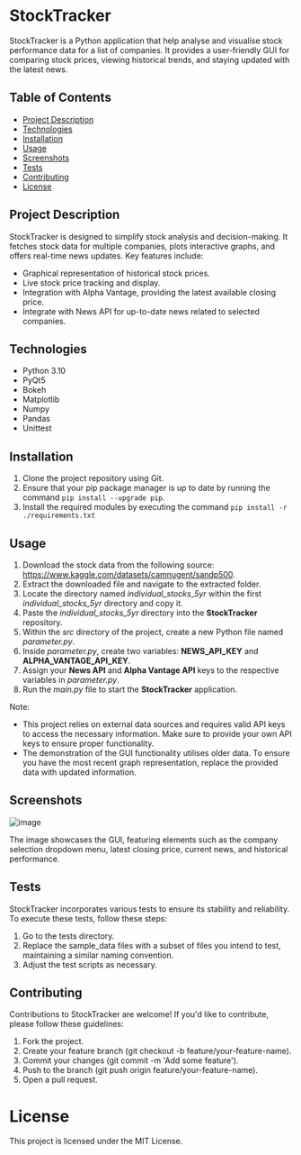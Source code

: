 # **StockTracker**

StockTracker is a Python application that help analyse and visualise stock performance data for a list of companies. It provides a user-friendly GUI for comparing stock prices, viewing historical trends, and staying updated with the latest news.

## Table of Contents

- [Project Description](#project-description)
- [Technologies](#technologies)
- [Installation](#installation)
- [Usage](#usage)
- [Screenshots](#screenshots)
- [Tests](#tests)
- [Contributing](#contributing)
- [License](#license)

## Project Description

StockTracker is designed to simplify stock analysis and decision-making. It fetches stock data for multiple companies, plots interactive graphs, and offers real-time news updates. Key features include:

- Graphical representation of historical stock prices.
- Live stock price tracking and display.
- Integration with Alpha Vantage, providing the latest available closing price.
- Integrate with News API for up-to-date news related to selected companies.

## Technologies

- Python 3.10
- PyQt5
- Bokeh
- Matplotlib
- Numpy
- Pandas
- Unittest

## **Installation**

1. Clone the project repository using Git.
2. Ensure that your pip package manager is up to date by running the command 
```pip install --upgrade pip```.
3. Install the required modules by executing the command 
```pip install -r ./requirements.txt```

## **Usage**

1. Download the stock data from the following source: https://www.kaggle.com/datasets/camnugent/sandp500.
2. Extract the downloaded file and navigate to the extracted folder.
3. Locate the directory named _individual_stocks_5yr_ within the first _individual_stocks_5yr_ directory and copy it.
4. Paste the _individual_stocks_5yr_ directory into the __StockTracker__ repository.
5. Within the _src_ directory of the project, create a new Python file named _parameter.py_.
6. Inside _parameter.py_, create two variables: __NEWS_API_KEY__ and __ALPHA_VANTAGE_API_KEY__.
7. Assign your __News API__ and __Alpha Vantage API__ keys to the respective variables in _parameter.py_.
8. Run the _main.py_ file to start the __StockTracker__ application.
    
Note: 
- This project relies on external data sources and requires valid API keys to access the necessary information. Make sure to provide your own API keys to ensure proper functionality.
- The demonstration of the GUI functionality utilises older data. To ensure you have the most recent graph representation, replace the provided data with updated information.

## **Screenshots**

![image](https://github.com/wleong1/StockTracker/assets/122815453/bd739475-5fe7-4342-99ef-a28674e004f9)

The image showcases the GUI, featuring elements such as the company selection dropdown menu, latest closing price, current news, and historical performance.

## **Tests**

StockTracker incorporates various tests to ensure its stability and reliability. To execute these tests, follow these steps:

1. Go to the tests directory.
2. Replace the sample_data files with a subset of files you intend to test, maintaining a similar naming convention.
3. Adjust the test scripts as necessary.

## **Contributing**

Contributions to StockTracker are welcome! If you'd like to contribute, please follow these guidelines:

1. Fork the project.
2. Create your feature branch (git checkout -b feature/your-feature-name).
3. Commit your changes (git commit -m 'Add some feature').
4. Push to the branch (git push origin feature/your-feature-name).
5. Open a pull request.

# **License**

This project is licensed under the MIT License.
